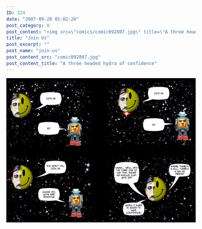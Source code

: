 ```yaml
---
ID: 224
date: "2007-09-28 01:02:26"
post_category: 0
post_content: "<img src=\"comics/comic092807.jpg\" title=\"A three headed hydra of confidence\" />"
title: "Join Us"
post_excerpt: ""
post_name: "join-us"
post_content_src: "comic092807.jpg"
post_content_title: "A three headed hydra of confidence"
---
```



[![A three headed hydra of confidence](/comics-hi-res/comic092807.jpg)](/comics-hi-res/comic092807.jpg "A three headed hydra of confidence")

